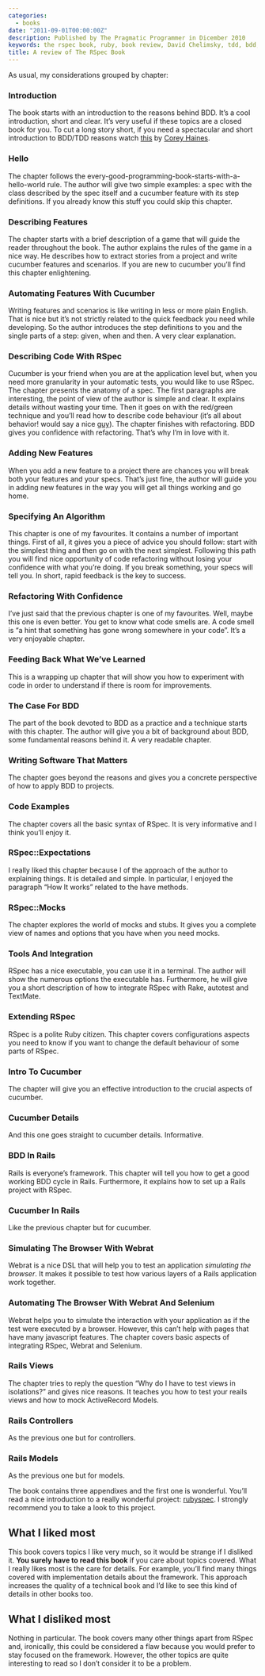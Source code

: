 ```yaml
---
categories:
  - books
date: "2011-09-01T00:00:00Z"
description: Published by The Pragmatic Programmer in Dicember 2010
keywords: the rspec book, ruby, book review, David Chelimsky, tdd, bdd, cucumber
title: A review of The RSpec Book
---
```


As usual, my considerations grouped by chapter:

### Introduction

The book starts with an introduction to the reasons behind BDD. It’s a cool
introduction, short and clear. It’s very useful if these topics are a closed
book for you. To cut a long story short, if you need a spectacular and short
introduction to BDD/TDD reasons watch [this](http://vimeo.com/23061155) by
[Corey Haines](http://coreyhaines.com/).

### Hello

The chapter follows the every-good-programming-book-starts-with-a-hello-world
rule. The author will give two simple examples: a spec with the class
described by the spec itself and a cucumber feature with its step definitions.
If you already know this stuff you could skip this chapter.

### Describing Features

The chapter starts with a brief description of a game that will guide the
reader throughout the book. The author explains the rules of the game in a
nice way. He describes how to extract stories from a project and write
cucumber features and scenarios. If you are new to cucumber you’ll find this
chapter enlightening.

### Automating Features With Cucumber

Writing features and scenarios is like writing in less or more plain English.
That is nice but it’s not strictly related to the quick feedback you need
while developing. So the author introduces the step definitions to you and the
single parts of a step: given, when and then. A very clear explanation.

### Describing Code With RSpec

Cucumber is your friend when you are at the application level but, when you
need more granularity in your automatic tests, you would like to use RSpec.
The chapter presents the anatomy of a spec. The first paragraphs are
interesting, the point of view of the author is simple and clear. It explains
details without wasting your time. Then it goes on with the red/green
technique and you’ll read how to describe code behaviour (it’s all about
behavior! would say a nice [guy](http://dannorth.net/)). The chapter finishes
with refactoring. BDD gives you confidence with refactoring. That’s why I’m in
love with it.

### Adding New Features

When you add a new feature to a project there are chances you will break both
your features and your specs. That’s just fine, the author will guide you in
adding new features in the way you will get all things working and go home.

### Specifying An Algorithm

This chapter is one of my favourites. It contains a number of important
things. First of all, it gives you a piece of advice you should follow: start
with the simplest thing and then go on with the next simplest. Following this
path you will find nice opportunity of code refactoring without losing your
confidence with what you’re doing. If you break something, your specs will
tell you. In short, rapid feedback is the key to success.

### Refactoring With Confidence

I’ve just said that the previous chapter is one of my favourites. Well, maybe
this one is even better. You get to know what code smells are. A code smell is
“a hint that something has gone wrong somewhere in your code”. It’s a very
enjoyable chapter.

### Feeding Back What We’ve Learned

This is a wrapping up chapter that will show you how to experiment with code
in order to understand if there is room for improvements.

### The Case For BDD

The part of the book devoted to BDD as a practice and a technique starts with
this chapter. The author will give you a bit of background about BDD, some
fundamental reasons behind it. A very readable chapter.

### Writing Software That Matters

The chapter goes beyond the reasons and gives you a concrete perspective of
how to apply BDD to projects.

### Code Examples

The chapter covers all the basic syntax of RSpec. It is very informative and I
think you’ll enjoy it.

### RSpec::Expectations

I really liked this chapter because I of the approach of the author to
explaining things. It is detailed and simple. In particular, I enjoyed the
paragraph “How It works” related to the have methods.

### RSpec::Mocks

The chapter explores the world of mocks and stubs. It gives you a complete view of names and options that you have when you need mocks.

### Tools And Integration

RSpec has a nice executable, you can use it in a terminal. The author will
show the numerous options the executable has. Furthermore, he will give you a
short description of how to integrate RSpec with Rake, autotest and TextMate.

### Extending RSpec

RSpec is a polite Ruby citizen. This chapter covers configurations aspects you
need to know if you want to change the default behaviour of some parts of
RSpec.

### Intro To Cucumber

The chapter will give you an effective introduction to the crucial aspects of
cucumber.

### Cucumber Details

And this one goes straight to cucumber details. Informative.

### BDD In Rails

Rails is everyone’s framework. This chapter will tell you how to get a good
working BDD cycle in Rails. Furthermore, it explains how to set up a Rails
project with RSpec.

### Cucumber In Rails

Like the previous chapter but for cucumber.

### Simulating The Browser With Webrat

Webrat is a nice DSL that will help you to test an application _simulating the
browser_. It makes it possible to test how various layers of a Rails
application work together.

### Automating The Browser With Webrat And Selenium

Webrat helps you to simulate the interaction with your application as if the
test were executed by a browser. However, this can’t help with pages that have
many javascript features. The chapter covers basic aspects of integrating
RSpec, Webrat and Selenium.

### Rails Views

The chapter tries to reply the question “Why do I have to test views in
isolations?” and gives nice reasons. It teaches you how to test your reails
views and how to mock ActiveRecord Models.

### Rails Controllers

As the previous one but for controllers.

### Rails Models

As the previous one but for models.

The book contains three appendixes and the first one is wonderful. You’ll read
a nice introduction to a really wonderful project:
[rubyspec](http://rubyspec.org/). I strongly recommend you to take a look to
this project.

## What I liked most

This book covers topics I like very much, so it would be strange if I disliked
it. **You surely have to read this book** if you care about topics covered.
What I really likes most is the care for details. For example, you’ll find
many things covered with implementation details about the framework. This
approach increases the quality of a technical book and I’d like to see this
kind of details in other books too.

## What I disliked most

Nothing in particular. The book covers many other things apart from RSpec and,
ironically, this could be considered a flaw because you would prefer to stay
focused on the framework. However, the other topics are quite interesting to
read so I don’t consider it to be a problem.
